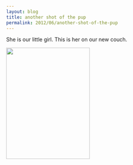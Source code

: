```yaml
---
layout: blog
title: another shot of the pup
permalink: 2012/06/another-shot-of-the-pup
---
```


She is our little girl. This is her on our new couch.


<a href="http://blog.kristeraxel.com/wp-content/uploads/2012/06/IMG_1370.jpg"><img src="http://blog.kristeraxel.com/wp-content/uploads/2012/06/IMG_1370-225x300.jpg" alt="" title="IMG_1370" width="225" height="300" class="aligncenter size-medium wp-image-1873" /></a>

